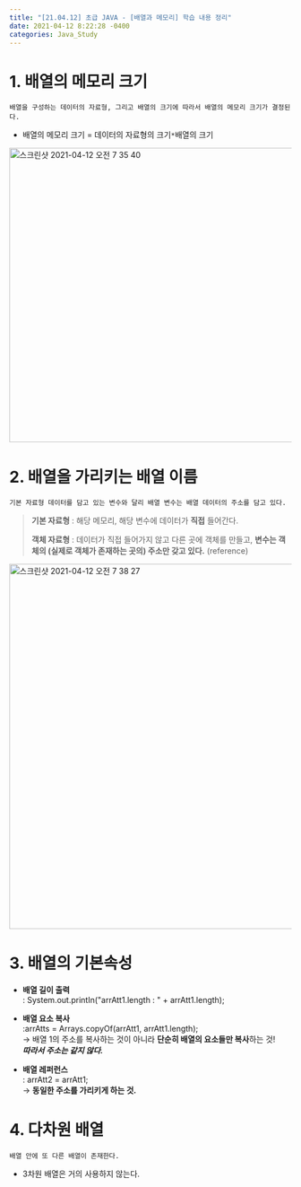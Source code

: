 ```yaml
---
title: "[21.04.12] 초급 JAVA - [배열과 메모리] 학습 내용 정리"
date: 2021-04-12 8:22:28 -0400
categories: Java_Study
---
```


# 1. 배열의 메모리 크기

	배열을 구성하는 데이터의 자료형, 그리고 배열의 크기에 따라서 배열의 메모리 크기가 결정된다.

* 배열의 메모리 크기 = 데이터의 자료형의 크기`*`배열의 크기  

<img width="525" alt="스크린샷 2021-04-12 오전 7 35 40" src="https://user-images.githubusercontent.com/63195670/114324729-ac9ef480-9b66-11eb-97c6-3732c53bb01e.png">
   

# 2. 배열을 가리키는 배열 이름

	기본 자료형 데이터를 담고 있는 변수와 달리 배열 변수는 배열 데이터의 주소를 담고 있다.
	
>**기본 자료형** : 해당 메모리, 해당 변수에 데이터가 **직접** 들어간다.   
>
>**객체 자료형** : 데이터가 직접 들어가지 않고 다른 곳에 객체를 만들고, **변수는 객체의 (실제로 객체가 존재하는 곳의) 주소만 갖고 있다.** (reference)

<img width="651" alt="스크린샷 2021-04-12 오전 7 38 27" src="https://user-images.githubusercontent.com/63195670/114324726-aad53100-9b66-11eb-8674-e3fb832627b1.png">


# 3. 배열의 기본속성 

* **배열 길이 출력**     
	  : System.out.printIn("arrAtt1.length : " + arrAtt1.length);
*  **배열 요소 복사**    
	  :arrAtts = Arrays.copyOf(arrAtt1, arrAtt1.length);   
          -> 배열 1의 주소를 복사하는 것이 아니라 **단순히 배열의 요소들만 복사**하는 것!    
          ***따라서 주소는 같지 않다.***

* **배열 레퍼런스**  
  : arrAtt2 = arrAtt1;   
    -> **동일한 주소를 가리키게 하는 것.**  
 

# 4. 다차원 배열

	배열 안에 또 다른 배열이 존재한다.
	
* 3차원 배열은 거의 사용하지 않는다.
